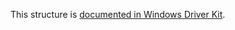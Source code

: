 This structure is [documented in Windows Driver Kit](https://learn.microsoft.com/en-us/windows-hardware/drivers/ddi/ntddk/ns-ntddk-_rtl_avl_table).
